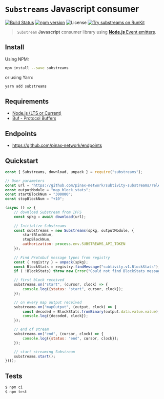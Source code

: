 # `Substreams` **Javascript** consumer

[![Build Status](https://github.com/pinax-network/substreams-js/actions/workflows/test.yml/badge.svg)](https://github.com/pinax-network/substreams-js/actions/workflows/test.yml)
[![npm version](https://badge.fury.io/js/substreams.svg)](https://badge.fury.io/js/substreams)
![License](https://img.shields.io/github/license/pinax-network/substreams-js)
[![Try substreams on RunKit](https://badge.runkitcdn.com/substreams.svg)](https://npm.runkit.com/substreams)
> `Substream` **Javascript** consumer library using [**Node.js** Event emitters](https://nodejs.dev/en/learn/the-nodejs-event-emitter/).

## Install

Using NPM:

```bash
npm install --save substreams
```

or using Yarn:

```bash
yarn add substreams
```

## Requirements

- [Node.js (LTS or Current)](https://nodejs.org/en/)
- [Buf - Protocol Buffers](https://buf.build/)

## Endpoints

- https://github.com/pinax-network/endpoints

## Quickstart

```js
const { Substreams, download, unpack } = require("substreams");

// User parameters
const url = "https://github.com/pinax-network/subtivity-substreams/releases/download/v0.2.0/subtivity-ethereum-v0.2.0.spkg";
const outputModule = "map_block_stats";
const startBlockNum = "300000";
const stopBlockNum = "+10";

(async () => {
    // download Substream from IPFS
    const spkg = await download(url);
    
    // Initialize Substreams
    const substreams = new Substreams(spkg, outputModule, {
        startBlockNum,
        stopBlockNum,
        authorization: process.env.SUBSTREAMS_API_TOKEN
    });
    
    // Find Protobuf message types from registry
    const { registry } = unpack(spkg);
    const BlockStats = registry.findMessage("subtivity.v1.BlockStats");
    if ( !BlockStats) throw new Error("Could not find BlockStats message type");

    // first block received
    substreams.on("start", (cursor, clock) => {
        console.log({status: "start", cursor, clock});
    });

    // on every map output received
    substreams.on("mapOutput", (output, clock) => {
        const decoded = BlockStats.fromBinary(output.data.value.value);
        console.log({decoded, clock});
    });

    // end of stream
    substreams.on("end", (cursor, clock) => {
        console.log({status: "end", cursor, clock});
    });

    // start streaming Substream
    substreams.start();
})();
```

## Tests

```bash
$ npm ci
$ npm test
```
